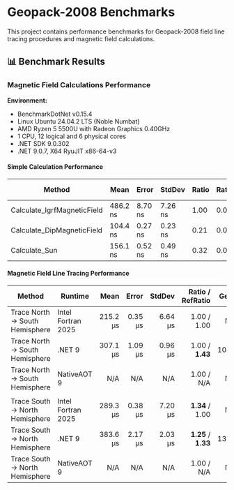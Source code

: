 # Geopack-2008 Benchmarks

This project contains performance benchmarks for Geopack-2008 field line tracing procedures and magnetic field calculations.

## 📊 Benchmark Results

### Magnetic Field Calculations Performance

**Environment:**
- BenchmarkDotNet v0.15.4
- Linux Ubuntu 24.04.2 LTS (Noble Numbat)
- AMD Ryzen 5 5500U with Radeon Graphics 0.40GHz
- 1 CPU, 12 logical and 6 physical cores
- .NET SDK 9.0.302
- .NET 9.0.7, X64 RyuJIT x86-64-v3

#### Simple Calculation Performance

| Method                      | Mean     | Error   | StdDev  | Ratio | RatioSD | Gen0   | Allocated | Alloc Ratio |
|-----------------------------|----------|---------|---------|-------|---------|--------|-----------|-------------|
| Calculate_IgrfMagneticField | 486.2 ns | 8.70 ns | 7.26 ns | 1.00  | 0.02    | 0.1602 | 336 B     | 1.00        |
| Calculate_DipMagneticField  | 104.4 ns | 0.27 ns | 0.23 ns | 0.21  | 0.00    | 0.0229 | 48 B      | 0.14        |
| Calculate_Sun               | 156.1 ns | 0.52 ns | 0.49 ns | 0.32  | 0.00    | 0.0267 | 56 B      | 0.17        |

#### Magnetic Field Line Tracing Performance

| Method                          | Runtime            |     Mean |   Error |  StdDev |    Ratio / RefRatio |  Gen0 | Allocated |    Alloc Ratio |
|---------------------------------|--------------------|---------:|--------:|--------:|--------------------:|------:|----------:|---------------:|
| Trace North -> South Hemisphere | Intel Fortran 2025 | 215.2 μs | 0.35 μs | 6.64 μs |         1.00 / 1.00 |   N/A |       N/A |    1.00 / 1.00 |
| Trace North -> South Hemisphere | .NET 9             | 307.1 μs | 1.09 μs | 0.96 μs |     1.00 / **1.43** | 108.4 | 222.21 KB |     1.00 / N/A |
| Trace North -> South Hemisphere | NativeAOT 9        |      N/A |     N/A |     N/A |          1.00 / N/A |   N/A |       N/A |     1.00 / N/A |
|                                 |                    |          |         |         |                     |       |           |                |
| Trace South -> North Hemisphere | Intel Fortran 2025 | 289.3 μs | 0.38 μs | 7.20 μs |     **1.34** / 1.00 |   N/A |       N/A |    1.00 / 1.00 |
| Trace South -> North Hemisphere | .NET 9             | 383.6 μs | 2.17 μs | 2.03 μs | **1.25** / **1.33** | 134.8 | 275.49 KB | **1.24** / N/A |
| Trace South -> North Hemisphere | NativeAOT 9        |      N/A |     N/A |     N/A |          1.00 / N/A |   N/A |       N/A |     1.00 / N/A |

